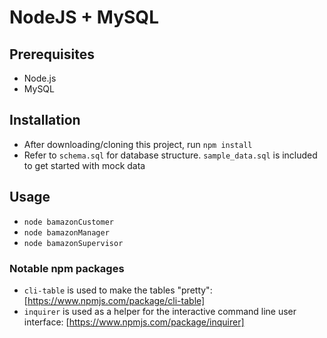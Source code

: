 # NodeJS + MySQL

## Prerequisites
- Node.js
- MySQL

## Installation
- After downloading/cloning this project, run `npm install`
- Refer to `schema.sql` for database structure. `sample_data.sql` is included to get started with mock data

## Usage
- `node bamazonCustomer`
- `node bamazonManager`
- `node bamazonSupervisor`

### Notable npm packages
- `cli-table` is used to make the tables "pretty": [https://www.npmjs.com/package/cli-table]
- `inquirer` is used as a helper for the interactive command line user interface: [https://www.npmjs.com/package/inquirer]